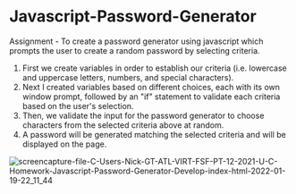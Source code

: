 # Javascript-Password-Generator

Assignment - To create a password generator using javascript which prompts the user to create a random password by selecting criteria. 

1. First we create variables in order to establish our criteria (i.e. lowercase and uppercase letters, numbers, and special characters). 
2. Next I created variables based on different choices, each with its own window prompt, followed by an "if" statement to validate each criteria based on the user's selection.
3. Then, we validate the input for the password generator to choose characters from the selected criteria above at random. 
4. A password will be generated matching the selected criteria and will be displayed on the page. 

![screencapture-file-C-Users-Nick-GT-ATL-VIRT-FSF-PT-12-2021-U-C-Homework-Javascript-Password-Generator-Develop-index-html-2022-01-19-22_11_44](https://user-images.githubusercontent.com/94868925/150265686-f52de927-79c6-4a0c-b815-a35e4e0c6844.png)
